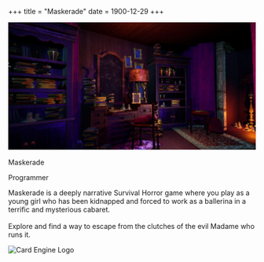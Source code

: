 +++
title = "Maskerade"
date = 1900-12-29
+++

<html lang="en">
    <div id="card">
        <div id="card-visual">
            <img src="../images/maskerade/maskerade_library_0.png" alt="Card Image" id="card-image-left">
        </div>
        <div id="card-text">
            <p id="card-title">Maskerade</p>
            <p id="card-subtitle">Programmer</p>
            <p id="card-description">Maskerade is a deeply narrative Survival Horror game where you play as a young girl who has been kidnapped and forced to work as a ballerina in a terrific and mysterious cabaret.<br><br>Explore and find a way to escape from the clutches of the evil Madame who runs it.</p>
            <img src="../images/unreal_logo.png" alt="Card Engine Logo" id="card-engine">
        </div>
    </div>
</html>
